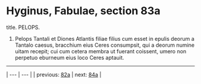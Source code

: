 # Hyginus, Fabulae, section 83a

title. PELOPS.



1. Pelops Tantali et Diones Atlantis filiae filius cum esset in epulis deorum a Tantalo caesus, bracchium eius Ceres consumpsit, qui a deorum numine uitam recepit; cui cum cetera membra ut fuerant coissent, umero non perpetuo eburneum eius loco Ceres aptauit.



---

| --- | --- |
| previous: [82a](../82a/) | next: [84a](../84a/) |